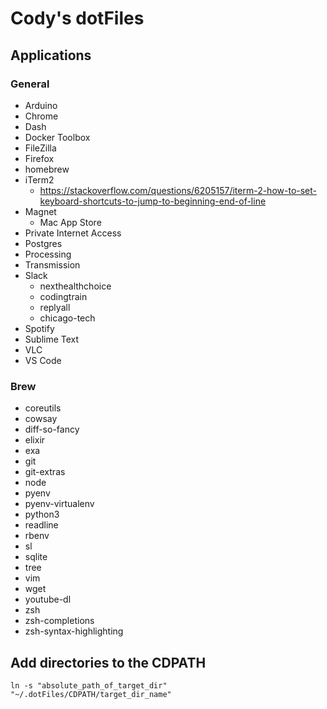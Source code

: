 # Cody's dotFiles

## Applications
### General
* Arduino
* Chrome
* Dash
* Docker Toolbox
* FileZilla
* Firefox
* homebrew
* iTerm2
    * https://stackoverflow.com/questions/6205157/iterm-2-how-to-set-keyboard-shortcuts-to-jump-to-beginning-end-of-line
* Magnet
  * Mac App Store
* Private Internet Access
* Postgres
* Processing
* Transmission
* Slack
  * nexthealthchoice
  * codingtrain
  * replyall
  * chicago-tech
* Spotify
* Sublime Text
* VLC
* VS Code

### Brew
* coreutils
* cowsay
* diff-so-fancy
* elixir
* exa
* git
* git-extras
* node
* pyenv
* pyenv-virtualenv
* python3
* readline
* rbenv
* sl
* sqlite
* tree
* vim
* wget
* youtube-dl
* zsh
* zsh-completions
* zsh-syntax-highlighting


## Add directories to the CDPATH

`ln -s "absolute_path_of_target_dir" "~/.dotFiles/CDPATH/target_dir_name"`